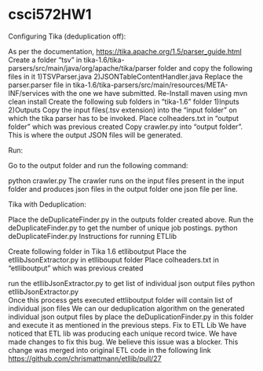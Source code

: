 csci572HW1
==========
Configuring Tika (deduplication off):

As per the documentation, https://tika.apache.org/1.5/parser_guide.html 
Create a folder “tsv” in tika-1.6/tika-parsers/src/main/java/org/apache/tika/parser folder and copy the following files in it
		1)TSVParser.java
		2)JSONTableContentHandler.java
Replace the parser.parser file in  tika-1.6/tika-parsers/src/main/resources/META-INF/services with the one we have submitted.
Re-Install maven using
			mvn clean install
Create the following sub folders in “tika-1.6” folder
	1)Inputs
	2)Outputs
Copy the input files(.tsv extension) into the “input folder” on which the tika parser has to be invoked.
Place colheaders.txt in “output folder” which was previous created
Copy crawler.py into “output  folder”. This is where the output JSON files will be generated.

Run:

Go to the output folder and run the following command:

python crawler.py
The crawler runs on the input files present in the input folder and produces json files in the output folder one json file per line.

Tika with Deduplication:

Place the deDuplicateFinder.py in the outputs folder created above.
Run the deDuplicateFinder.py to get the number of unique job postings.
	python deDuplicateFinder.py
Instructions for running ETLlib

Create following folder in Tika 1.6 
            etlliboutput 
 Place the etllibJsonExtractor.py  in etllibouput folder 
Place colheaders.txt in “etlliboutput” which was previous created

run the etllibJsonExtractor.py to get list of individual json output files 
		python etllibJsonExtractor.py  
   Once this process  gets executed ettliboutput folder  will contain list of individual json files 
We can our deduplication algorithm on the generated individual json output files by place the deDuplicationFinder.py in this folder and execute it as mentioned in the previous steps.
Fix to ETL Lib
We have noticed that ETL lib was producing each unique record twice. We have made changes to fix this bug. We believe this issue was a blocker. This change was merged into original ETL code in the following link        https://github.com/chrismattmann/etllib/pull/27
 


           





